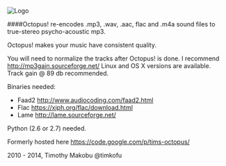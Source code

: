 ![Logo](https://code.google.com/p/tims-octopus/logo?cct=1260817422) 

####Octopus! re-encodes .mp3, .wav, .aac, flac and .m4a sound files to true-stereo psycho-acoustic mp3.

Octopus! makes your music have consistent quality.

You will need to normalize the tracks after Octopus! is done.
I recommend http://mp3gain.sourceforge.net/ Linux and OS X
versions are available. Track gain @ 89 db recommended.

Binaries needed:
- Faad2 http://www.audiocoding.com/faad2.html
- Flac https://xiph.org/flac/download.html
- Lame http://lame.sourceforge.net/

Python (2.6 or 2.7) needed.

Formerly hosted here https://code.google.com/p/tims-octopus/ 

2010 - 2014, Timothy Makobu @timkofu
